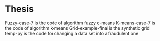 # Thesis
Fuzzy-case-7 is the code of algorithm fuzzy c-means
K-means-case-7 is the code of algorithm k-means
Grid-example-final is the synthetic grid 
temp-py is the code for changing a data set into a fraudulent one 
